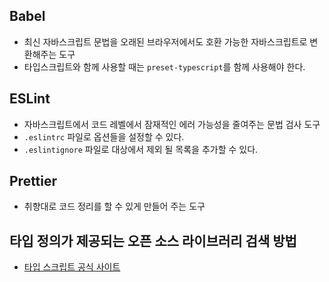 ## Babel
* 최신 자바스크립트 문법을 오래된 브라우저에서도 호환 가능한 자바스크립트로 변환해주는 도구
* 타입스크립트와 함께 사용할 때는 `preset-typescript`를 함께 사용해야 한다.

## ESLint
* 자바스크립트에서 코드 레벨에서 잠재적인 에러 가능성을 줄여주는 문법 검사 도구
* `.eslintrc` 파일로 옵션들을 설정할 수 있다.
* `.eslintignore` 파일로 대상에서 제외 될 목록을 추가할 수 있다.

## Prettier
* 취향대로 코드 정리를 할 수 있게 만들어 주는 도구

## 타입 정의가 제공되는 오픈 소스 라이브러리 검색 방법
* [타입 스크립트 공식 사이트](https://www.typescriptlang.org/dt/search?search=)
